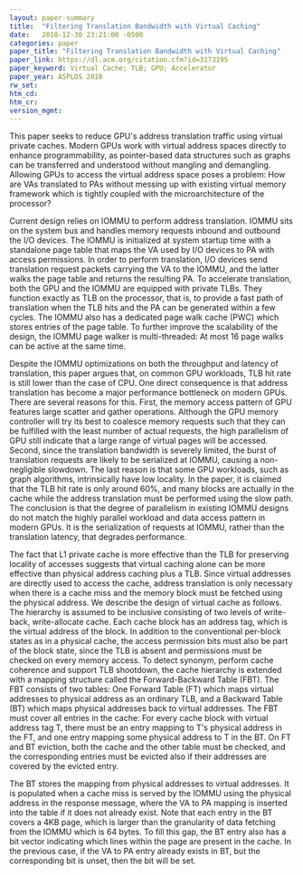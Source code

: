 ```yaml
---
layout: paper-summary
title:  "Filtering Translation Bandwidth with Virtual Caching"
date:   2018-12-30 23:21:00 -0500
categories: paper
paper_title: "Filtering Translation Bandwidth with Virtual Caching"
paper_link: https://dl.acm.org/citation.cfm?id=3173195
paper_keyword: Virtual Cache; TLB; GPU; Accelerator
paper_year: ASPLOS 2018
rw_set: 
htm_cd: 
htm_cr: 
version_mgmt: 
---
```


This paper seeks to reduce GPU's address translation traffic using virtual private caches. Modern GPUs work with
virtual address spaces directly to enhance programmability, as pointer-based data structures such as graphs can be 
transferred and understood without mangling and demangling. Allowing GPUs to access the virtual address space poses a 
problem: How are VAs translated to PAs without messing up with existing virtual memory framework which is tightly coupled
with the microarchitecture of the processor? 

Current design relies on IOMMU to perform address translation. IOMMU sits on the system bus and handles memory requests 
inbound and outbound the I/O devices. The IOMMU is initialized at system startup time with a standalone page table that
maps the VA used by I/O devices to PA with access permissions. In order to perform translation, I/O devices send translation
request packets carrying the VA to the IOMMU, and the latter walks the page table and returns the resulting PA. To accelerate
translation, both the GPU and the IOMMU are equipped with private TLBs. They function exactly as TLB on the processor, that is,
to provide a fast path of translation when the TLB hits and the PA can be generated within a few cycles. The IOMMU also 
has a dedicated page walk cache (PWC) which stores entries of the page table. To further improve the scalability of the design,
the IOMMU page walker is multi-threaded: At most 16 page walks can be active at the same time. 

Despite the IOMMU optimizations on both the throughput and latency of translation, this paper argues that, on common GPU 
workloads, TLB hit rate is still lower than the case of CPU. One direct consequence is that address translation has become a 
major performance bottleneck on modern GPUs. There are several reasons for this. First, the memory access pattern of GPU 
features large scatter and gather operations. Although the GPU memory controller will try its best to coalesce memory 
requests such that they can be fulfilled with the least number of actual requests, the high parallelism of GPU still 
indicate that a large range of virtual pages will be accessed. Second, since the translation bandwidth is severely limited, 
the burst of translation requests are likely to be serialized at IOMMU, causing a non-negligible slowdown. The last reason
is that some GPU workloads, such as graph algorithms, intrinsically have low locality. In the paper, it is claimed that
the TLB hit rate is only around 60%, and many blocks are actually in the cache while the address translation must be 
performed using the slow path. The conclusion is that the degree of parallelism in existing IOMMU designs do not 
match the highly parallel workload and data access pattern in modern GPUs. It is the serialization of requests at IOMMU,
rather than the translation latency, that degrades performance.

The fact that L1 private cache is more effective than the TLB for preserving locality of accesses suggests that virtual
caching alone can be more effective than physical address caching plus a TLB. Since virtual addresses are directly
used to access the cache, address translation is only necessary when there is a cache miss and the memory block must
be fetched using the physical address. We describe the design of virtual cache as follows. The hierarchy is assumed to 
be inclusive consisting of two levels of write-back, write-allocate cache. Each cache block has an address tag, which is the 
virtual address of the block. In addition to the conventional per-block states as in a physical cache, the access 
permission bits must also be part of the block state, since the TLB is absent and permissions must be checked on every 
memory access. To detect synonym, perform cache coherence and support TLB shootdown, the cache hierarchy is extended 
with a mapping structure called the Forward-Backward Table (FBT). The FBT consists of two tables: One Forward Table (FT)
which maps virtual addresses to physical address as an ordinary TLB, and a Backward Table (BT) which maps physical
addresses back to virtual addresses. The FBT must cover all entries in the cache: For every cache block with virtual 
address tag T, there must be an entry mapping to T's physical address in the FT, and one entry mapping some physical 
address to T in the BT. On FT and BT eviction, both the cache and the other table must be checked, and the corresponding
entries must be evicted also if their addresses are covered by the evicted entry. 

The BT stores the mapping from physical addresses to virtual addresses. It is populated when a cache miss is served by 
the IOMMU using the physical address in the response message, where the VA to PA mapping is inserted into the table if
it does not already exist. Note that each entry in the BT covers a 4KB page, which is larger than the granularity of 
data fetching from the IOMMU which is 64 bytes. To fill this gap, the BT entry also has a bit vector indicating which 
lines within the page are present in the cache. In the previous case, if the VA to PA entry already exists in BT, 
but the corresponding bit is unset, then the bit will be set.


